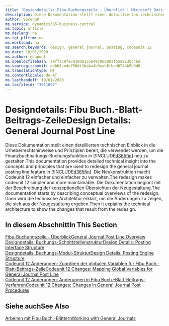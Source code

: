 ```yaml
---
title: 'Designdetails: Fibu-Buchungszeile - Überblick | Microsoft Docs'
description: Diese Dokumentation stellt einen detaillierten technischen Einblick in die Urheberrechtshinweise und Prinzipien bereit, die verwendet werden, um die Finanzbuchhaltungs-Buchungsfunktion in Business Central neu zu gestalten.
author: SorenGP
ms.service: dynamics365-business-central
ms.topic: article
ms.devlang: na
ms.tgt_pltfrm: na
ms.workload: na
ms.search.keywords: design, general journal, posting, codeunit 12
ms.date: 10/01/2020
ms.author: edupont
ms.openlocfilehash: aaffac8fe7e10d0155649c960803f65a8136c46d
ms.sourcegitcommit: ddbb5cede750df1baba4b3eab8fbed6744b5b9d6
ms.translationtype: HT
ms.contentlocale: de-AT
ms.lasthandoff: 10/01/2020
ms.locfileid: "3911097"
---
```

# <a name="design-details-general-journal-post-line"></a><span data-ttu-id="62c2a-103">Designdetails: Fibu Buch.-Blatt-Beitrags-Zeile</span><span class="sxs-lookup"><span data-stu-id="62c2a-103">Design Details: General Journal Post Line</span></span>
<span data-ttu-id="62c2a-104">Diese Dokumentation stellt einen detaillierten technischen Einblick in die Urheberrechtshinweise und Prinzipien bereit, die verwendet werden, um die Finanzbuchhaltungs-Buchungsfunktion in [!INCLUDE[d365fin](includes/d365fin_md.md)] neu zu gestalten.</span><span class="sxs-lookup"><span data-stu-id="62c2a-104">This documentation provides detailed technical insight into the concepts and principles that are used to redesign the general journal posting line feature in [!INCLUDE[d365fin](includes/d365fin_md.md)].</span></span> <span data-ttu-id="62c2a-105">Die Neukonstruktion macht Codeunit 12 einfacher und einfacher zu verwalten.</span><span class="sxs-lookup"><span data-stu-id="62c2a-105">The redesign makes codeunit 12 simpler and more maintainable.</span></span> <span data-ttu-id="62c2a-106">Die Dokumentation beginnt mit der Beschreibung der konzeptionellen Übersichten der Neugestaltung.</span><span class="sxs-lookup"><span data-stu-id="62c2a-106">The documentation starts by describing conceptual overviews of the redesign.</span></span> <span data-ttu-id="62c2a-107">Dann wird die technische Architektur erklärt, um die Änderungen zu zeigen, die sich aus der Neugestaltung ergeben.</span><span class="sxs-lookup"><span data-stu-id="62c2a-107">Then it explains the technical architecture to show the changes that result from the redesign.</span></span>  

## <a name="in-this-section"></a><span data-ttu-id="62c2a-108">In diesem Abschnitt</span><span class="sxs-lookup"><span data-stu-id="62c2a-108">In This Section</span></span>  
[<span data-ttu-id="62c2a-109">Fibu-Buchungszeile - Überblick</span><span class="sxs-lookup"><span data-stu-id="62c2a-109">General Journal Post Line Overview</span></span>](design-details-general-journal-post-line-overview.md)  
[<span data-ttu-id="62c2a-110">Designdetails: Buchungs-Schnittstellenstruktur</span><span class="sxs-lookup"><span data-stu-id="62c2a-110">Design Details: Posting Interface Structure</span></span>](design-details-posting-interface-structure.md)  
[<span data-ttu-id="62c2a-111">Designdetails: Buchungs-Modul-Struktur</span><span class="sxs-lookup"><span data-stu-id="62c2a-111">Design Details: Posting Engine Structure</span></span>](design-details-posting-engine-structure.md)  
[<span data-ttu-id="62c2a-112">Codeunit 12 Änderungen: Zuordnen der globalen Variablen für Fibu Buch.-Blatt-Beitrags-Zeile</span><span class="sxs-lookup"><span data-stu-id="62c2a-112">Codeunit 12 Changes: Mapping Global Variables for General Journal Post Line</span></span>](design-details-codeunit-12-changes-mapping-global-variables-for-general-journal-post-line.md)  
[<span data-ttu-id="62c2a-113">Codeunit 12 Änderungen: Änderungen in Fibu Buch.-Blatt-Beitrags-Verfahren</span><span class="sxs-lookup"><span data-stu-id="62c2a-113">Codeunit 12 Changes: Changes in General Journal Post Procedures</span></span>](design-details-codeunit-12-changes-changes-in-general-journal-post-procedures.md)  

## <a name="see-also"></a><span data-ttu-id="62c2a-114">Siehe auch</span><span class="sxs-lookup"><span data-stu-id="62c2a-114">See Also</span></span>  
[<span data-ttu-id="62c2a-115">Arbeiten mit Fibu Buch.-Blättern</span><span class="sxs-lookup"><span data-stu-id="62c2a-115">Working with General Journals</span></span>](ui-work-general-journals.md)
